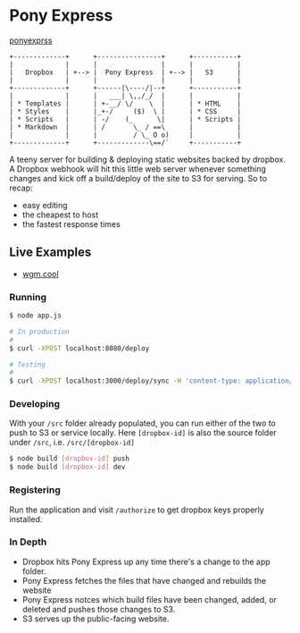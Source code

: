 # Pony Express

[ponyexprss](http://ponyexprss.com/)

```
+-------------+      +----------------+      +-----------+
|             |      |                |      |           |
|   Dropbox   | +--> |  Pony Express  | +--> |   S3      |
|             |      |                |      |           |
+-------------+      +------|\----/|--+      +-----------+
|             |      |   ___| \,,/_/  |      |           |
| * Templates |      | +-__/ \/    \  |      | * HTML    |
| * Styles    |      |_+-/     ($)  \ |      | * CSS     |
| * Scripts   |      | -/    (_      \|      | * Scripts |
| * Markdown  |      | /       \_ / ==\      |           |
|             |      |         / \_ O o)     |           |
+-------------+      +-------------\==/`     +-----------+
```

A teeny server for building & deploying static websites backed by dropbox. A Dropbox webhook will hit this little web server whenever something changes and kick off a build/deploy of the site to S3 for serving. So to recap:

* easy editing
* the cheapest to host
* the fastest response times

## Live Examples

* [wgm.cool](http://wgm.cool)

### Running

```bash
$ node app.js

# In production
#
$ curl -XPOST localhost:8080/deploy

# Testing
#
$ curl -XPOST localhost:3000/deploy/sync -H 'content-type: application/json' -d '{"id": 544017}'
```

### Developing

With your `/src` folder already populated, you can run either of the two to push to S3 or service locally. Here `[dropbox-id]` is also the source folder under `/src`, i.e. `/src/[dropbox-id]`

```bash
$ node build [dropbox-id] push
$ node build [dropbox-id] dev
```

### Registering

Run the application and visit `/authorize` to get dropbox keys properly installed. 

### In Depth

* Dropbox hits Pony Express up any time there's a change to the app folder. 
* Pony Express fetches the files that have changed and rebuilds the website
* Pony Express notces which build files have been changed, added, or deleted
  and pushes those changes to S3. 
* S3 serves up the public-facing website. 
